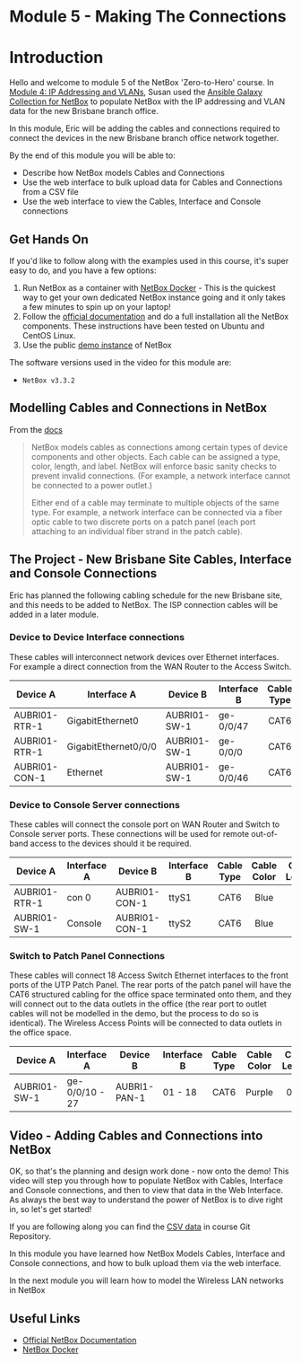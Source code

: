 # Module 5 - Making The Connections
# Introduction

Hello and welcome to module 5 of the NetBox 'Zero-to-Hero' course. In [Module 4: IP Addressing and VLANs](../4-ip-addressing-and-vlans/4-ip-addressing-and-vlans.md),  Susan used the [Ansible Galaxy Collection for NetBox](https://galaxy.ansible.com/netbox/netbox) to populate NetBox with the IP addressing and VLAN data for the new Brisbane branch office. 

In this module, Eric will be adding the cables and connections required to connect the devices in the new Brisbane branch office network together. 

By the end of this module you will be able to:
- Describe how NetBox models Cables and Connections
- Use the web interface to bulk upload data for Cables and Connections from a CSV file
- Use the web interface to view the Cables, Interface and Console connections

## Get Hands On
If you'd like to follow along with the examples used in this course, it's super easy to do, and you have a few options: 
1.  Run NetBox as a container with [NetBox Docker](https://github.com/netbox-community/netbox-docker) - This is the quickest way to get your own dedicated NetBox instance going and it only takes a few minutes to spin up on your laptop!
2.  Follow the [official documentation](https://docs.netbox.dev/en/stable/installation/) and do a full installation all the NetBox components. These instructions have been tested on Ubuntu and CentOS Linux.
3.  Use the public [demo instance](https://demo.netbox.dev/) of NetBox   

The software versions used in the video for this module are: 
- `NetBox v3.3.2`

## Modelling Cables and Connections in NetBox

From the [docs](https://docs.netbox.dev/en/stable/features/devices-cabling/#cables)
>NetBox models cables as connections among certain types of device components and other objects. Each cable can be assigned a type, color, length, and label. NetBox will enforce basic sanity checks to prevent invalid connections. (For example, a network interface cannot be connected to a power outlet.)
>
>Either end of a cable may terminate to multiple objects of the same type. For example, a network interface can be connected via a fiber optic cable to two discrete ports on a patch panel (each port attaching to an individual fiber strand in the patch cable).

## The Project - New Brisbane Site Cables, Interface and Console Connections
Eric has planned the following cabling schedule for the new Brisbane site, and this needs to be added to NetBox. The ISP connection cables will be added in a later module. 

### Device to Device Interface connections
These cables will interconnect network devices over Ethernet interfaces. For example a direct connection from the WAN Router to the Access Switch.

| Device A | Interface A | Device B | Interface B | Cable Type | Cable Color | Cable Length 
| --- | --- | --- | --- | :---: | :---: | :---: |
| AUBRI01-RTR-1 | GigabitEthernet0 | AUBRI01-SW-1 | ge-0/0/47 | CAT6 | Red | 0.5M |
| AUBRI01-RTR-1 | GigabitEthernet0/0/0 | AUBRI01-SW-1 | ge-0/0/0 | CAT6 | Red | 0.5M | 
| AUBRI01-CON-1 | Ethernet | AUBRI01-SW-1 | ge-0/0/46 | CAT6 | Red | 0.5M |

### Device to Console Server connections
These cables will connect the console port on WAN Router and Switch to Console server ports. These connections will be used for remote out-of-band access to the devices should it be required.

| Device A | Interface A | Device B | Interface B | Cable Type | Cable Color | Cable Length 
| --- | --- | --- | --- | :---: | :---: | :---: |
| AUBRI01-RTR-1 | con 0 | AUBRI01-CON-1 | ttyS1 | CAT6 | Blue | 1M |
| AUBRI01-SW-1 | Console | AUBRI01-CON-1 | ttyS2 | CAT6 | Blue | 1M |

### Switch to Patch Panel Connections 
These cables will connect 18 Access Switch Ethernet interfaces to the front ports of the UTP Patch Panel. The rear ports of the patch panel will have the CAT6 structured cabling for the office space terminated onto them, and they will connect out to the data outlets in the office (the rear port to outlet cables will not be modelled in the demo, but the process to do so is identical). The Wireless Access Points will be connected to data outlets in the office space.

| Device A | Interface A | Device B | Interface B | Cable Type | Cable Color | Cable Length 
| --- | --- | --- | --- | :---: | :---: | :---: |
| AUBRI01-SW-1 | ge-0/0/10 - 27 | AUBRI1-PAN-1 | 01 - 18 | CAT6 | Purple | 0.5M
 
## Video - Adding Cables and Connections into NetBox
OK, so that's the planning and design work done - now onto the demo! This video will step you through how to populate NetBox with Cables, Interface and Console connections, and then to view that data in the Web Interface. As always the best way to understand the power of NetBox is to dive right in, so let's get started!

If you are following along you can find the [CSV data](csv_data/) in course Git Repository.

<!-- link to video here -->

In this module you have learned how NetBox Models Cables, Interface and Console connections, and how to bulk upload them via the web interface.

In the next module you will learn how to model the Wireless LAN networks in NetBox

## Useful Links
- [Official NetBox Documentation](https://docs.netbox.dev/en/stable/)
- [NetBox Docker](https://github.com/netbox-community/netbox-docker)
